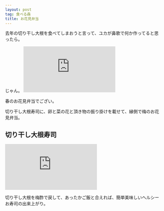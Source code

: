 ```yaml
---
layout: post
tag: 食べる森
title: お花見弁当
---
```

去年の切り干し大根を食べてしまおうと言って、ユカが鼻歌で何か作ってると思ったら。

じゃん。
![](https://kobapan.com/p/i.php?/galleries/edible-forest-garden/IMG_20200318_120938-sm.jpg)

春のお花見弁当でござい。

切り干し大根寿司に、卵と菜の花と頂き物の振り掛けを載せて、縁側で梅のお花見弁当。

## 切り干し大根寿司
![](https://kobapan.com/p/i.php?/galleries/edible-forest-garden/IMG_20200318_121004-sm.jpg)

切り干し大根を梅酢で戻して、あったかご飯と合えれば、簡単美味しいヘルシーお寿司の出来上がり。
